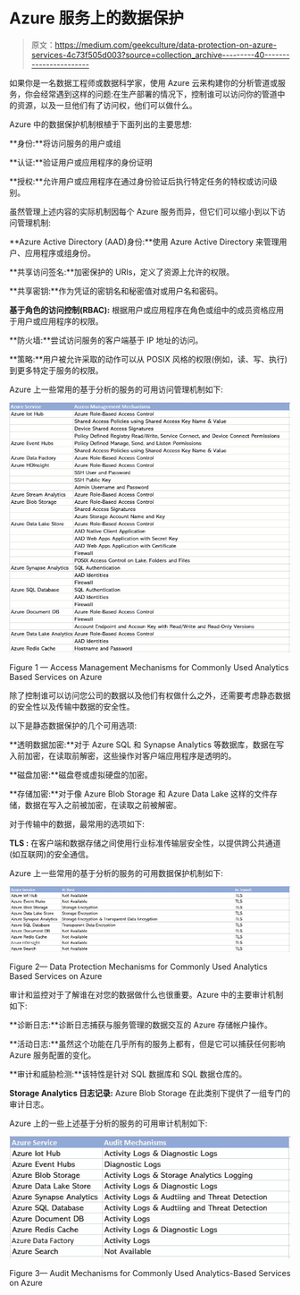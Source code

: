 # Azure 服务上的数据保护

> 原文：<https://medium.com/geekculture/data-protection-on-azure-services-4c73f505d003?source=collection_archive---------40----------------------->

如果你是一名数据工程师或数据科学家，使用 Azure 云来构建你的分析管道或服务，你会经常遇到这样的问题:在生产部署的情况下，控制谁可以访问你的管道中的资源，以及一旦他们有了访问权，他们可以做什么。

Azure 中的数据保护机制根植于下面列出的主要思想:

**身份:**将访问服务的用户或组

**认证:**验证用户或应用程序的身份证明

**授权:**允许用户或应用程序在通过身份验证后执行特定任务的特权或访问级别。

虽然管理上述内容的实际机制因每个 Azure 服务而异，但它们可以缩小到以下访问管理机制:

**Azure Active Directory (AAD)身份:**使用 Azure Active Directory 来管理用户、应用程序或组身份。

**共享访问签名:**加密保护的 URIs，定义了资源上允许的权限。

**共享密钥:**作为凭证的密钥名和秘密值对或用户名和密码。

**基于角色的访问控制(RBAC):** 根据用户或应用程序在角色或组中的成员资格应用于用户或应用程序的权限。

**防火墙:**尝试访问服务的客户端基于 IP 地址的访问。

**策略:**用户被允许采取的动作可以从 POSIX 风格的权限(例如，读、写、执行)到更多特定于服务的权限。

Azure 上一些常用的基于分析的服务的可用访问管理机制如下:

![](img/23fa9734a29f63813376c2b82d583f86.png)

Figure 1 — Access Management Mechanisms for Commonly Used Analytics Based Services on Azure

除了控制谁可以访问您公司的数据以及他们有权做什么之外，还需要考虑静态数据的安全性以及传输中数据的安全性。

以下是静态数据保护的几个可用选项:

**透明数据加密:**对于 Azure SQL 和 Synapse Analytics 等数据库，数据在写入前加密，在读取前解密，这些操作对客户端应用程序是透明的。

**磁盘加密:**磁盘卷或虚拟硬盘的加密。

**存储加密:**对于像 Azure Blob Storage 和 Azure Data Lake 这样的文件存储，数据在写入之前被加密，在读取之前被解密。

对于传输中的数据，最常用的选项如下:

**TLS :** 在客户端和数据存储之间使用行业标准传输层安全性，以提供跨公共通道(如互联网)的安全通信。

Azure 上一些常用的基于分析的服务的可用数据保护机制如下:

![](img/66c0a5869593a71737e28964e4481bca.png)

Figure 2— Data Protection Mechanisms for Commonly Used Analytics Based Services on Azure

审计和监控对于了解谁在对您的数据做什么也很重要。Azure 中的主要审计机制如下:

**诊断日志:**诊断日志捕获与服务管理的数据交互的 Azure 存储帐户操作。

**活动日志:**虽然这个功能在几乎所有的服务上都有，但是它可以捕获任何影响 Azure 服务配置的变化。

**审计和威胁检测:**该特性是针对 SQL 数据库和 SQL 数据仓库的。

**Storage Analytics 日志记录:** Azure Blob Storage 在此类别下提供了一组专门的审计日志。

Azure 上的一些上述基于分析的服务的可用审计机制如下:

![](img/3fbd98ba301a74b2bb4a3be070520640.png)

Figure 3— Audit Mechanisms for Commonly Used Analytics-Based Services on Azure